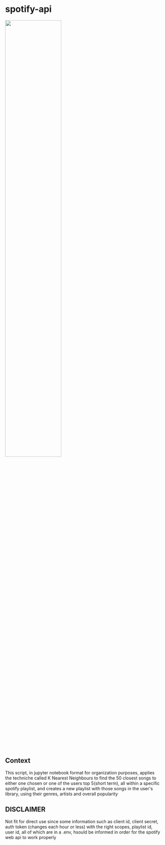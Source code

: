 # spotify-api

<img src='https://storage.googleapis.com/pr-newsroom-wp/1/2018/11/Spotify_Logo_CMYK_Green.png' width='60%'>

## Context
This script, in jupyter notebook format for organization purposes, applies the techniche called K Nearest Neighbours to find the 50 closest songs to either one chosen or one of the users top 5(short term), all within a specific spotify playlist, and creates a new playlist with those songs in the user's library, using their genres, artists and overall popularity

## DISCLAIMER ##
Not fit for direct use since some information such as client id, client secret, auth token (changes each hour or less) with the right scopes, playlist id, user id, all of which are in a .env, hsould be informed in order for the spotify web api to work properly
